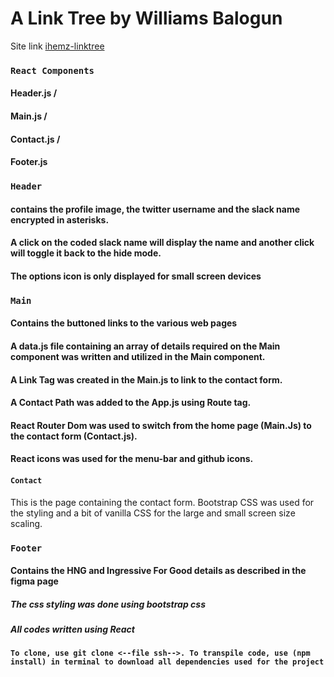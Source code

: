 # A Link Tree by Williams Balogun

Site link [ihemz-linktree](https://ihemz-linktree.netlify.app/)

### `React Components`

#### Header.js /

#### Main.js /

#### Contact.js /

#### Footer.js

### `Header`

#### contains the profile image, the twitter username and the slack name encrypted in asterisks.

#### A click on the coded slack name will display the name and another click will toggle it back to the hide mode.

#### The options icon is only displayed for small screen devices

### `Main`

#### Contains the buttoned links to the various web pages

#### A data.js file containing an array of details required on the Main component was written and utilized in the Main component.

#### A Link Tag was created in the Main.js to link to the contact form.

#### A Contact Path was added to the App.js using Route tag.

#### React Router Dom was used to switch from the home page **(Main.Js)** to the contact form **(Contact.js)**.

#### React icons was used for the menu-bar and github icons.

#### `Contact`

This is the page containing the contact form. Bootstrap CSS was used for the styling and a bit of vanilla CSS for the large and small screen size scaling.

### `Footer`

#### Contains the HNG and Ingressive For Good details as described in the figma page

##### The css styling was done using bootstrap css

##### All codes written using React

#### `To clone, use git clone <--file ssh-->. To transpile code, use (npm install) in terminal to download all dependencies used for the project`
